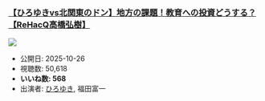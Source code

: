 ### [【ひろゆきvs北関東のドン】地方の課題！教育への投資どうする？【ReHacQ高橋弘樹】](https://www.youtube.com/watch?v=bpGS4r3eSOY)
[![](https://img.youtube.com/vi/bpGS4r3eSOY/sddefault.jpg)](https://www.youtube.com/watch?v=bpGS4r3eSOY)
-   公開日: 2025-10-26
-   視聴数: 50,618
-   **いいね数: 568**
-   出演者: [ひろゆき](/rehacq_fan/people/ひろゆき "wikilink"), 福田富一
